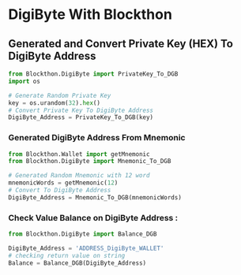# DigiByte With Blockthon

## Generated and Convert Private Key (HEX) To DigiByte Address
```python
from Blockthon.DigiByte import PrivateKey_To_DGB
import os

# Generate Random Private Key
key = os.urandom(32).hex()
# Convert Private Key To DigiByte Address
DigiByte_Address = PrivateKey_To_DGB(key)
```
### Generated DigiByte Address From Mnemonic
```python
from Blockthon.Wallet import getMnemonic
from Blockthon.DigiByte import Mnemonic_To_DGB

# Generated Random Mnemonic with 12 word
mnemonicWords = getMnemonic(12)
# Convert To DigiByte Address
DigiByte_Address = Mnemonic_To_DGB(mnemonicWords)
```

### Check Value Balance on DigiByte Address :
```python
from Blockthon.DigiByte import Balance_DGB

DigiByte_Address = 'ADDRESS_DigiByte_WALLET'
# checking return value on string
Balance = Balance_DGB(DigiByte_Address)
```
